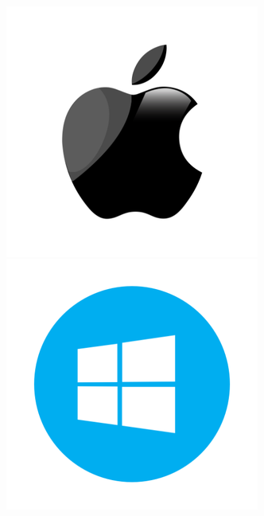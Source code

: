 <p align="center">
  <a href="https://github.com"><img src="/apple_logo-512.png"></a>
  <a href="https://github.com"><img src="/windows-512.png"></a>
</p>
